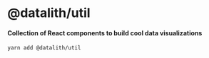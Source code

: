 # @datalith/util

#### Collection of React components to build cool data visualizations

```sh
yarn add @datalith/util
```
